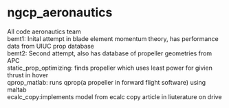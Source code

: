 # ngcp_aeronautics
All code aeronautics team  
bemt1: Inital attempt in blade element momentum theory, has performance data from UIUC prop database  
bemt2: Second attempt, also has database of propeller geometries from APC  
static_prop_optimizing: finds propeller which uses least power for givien thrust in hover  
qprop_matlab: runs qprop(a propeller in forward flight software) using maltab  
ecalc_copy:implements model from ecalc copy article in liuterature on drive
